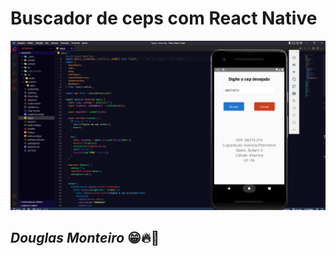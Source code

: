 # Buscador de ceps com React Native

<p align="center">
  <img src="src/assets/preview/home.png">
</p>

## <i>Douglas Monteiro</i> 😁🔥🚀
